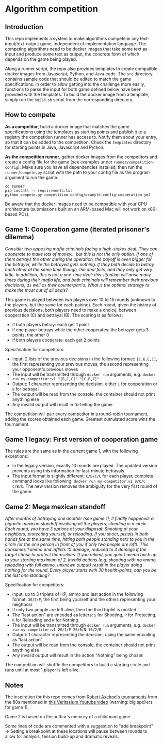 # Algorithm competition

## Introduction

This repo implements a system to make algorithms compete in any text-input/text-output game, independent of implementation language. The competing algorithms need to be docker images that take some text as input and produce some text as output, the concrete form of which depends on the game being played.

Along a runner script, the repo also provides templates to create compatible docker images from Javascript, Python, and Java code. The `src` directory contains sample code that should be edited to match the game specifications. In order to allow getting into the challenge more easily, functions to parse the input for both game defined below have been provided with the templates. To build the docker image from a template, simply run the `build.sh` script from the corresponding directory.

## How to compete

**As a competitor**, build a docker image that matches the game specifications using the templates as starting points and publish it to a registry the competition runner has access to. Notify them about your entry, so that it can be added to the competition. Check the `templates` directory for starting points in Java, Javascript and Python.

**As the competition runner**, gather docker images from the competitors and create a config file for the game (see examples under `runner/competition-config`). Make sure you have all dependencies installed, then run the `runner/compete.py` script with the path to your config file as the program argument to run the game.

```shell
cd runner
pip install -r requirements.txt
python compete.py competition-config/example-config-cooperation.yml
```

Be aware that the docker images need to be compatible with your CPU architecture (submissions built on an ARM-based Mac will not work on x86-based PCs).

## Game 1: Cooperation game (iterated prisoner's dilemma)

_Consider two opposing mafia criminals facing a high-stakes deal. They can cooperate to make lots of money... but this is not the only option. If one of them betrays the other during the operation, the payoff is even bigger for the betrayer, while the betrayed gets nothing. If they both decide to betray each other at the same time though, the deal fails, and they only get very little. In addition, this is not a one-time deal: this situation will arise many times during their mafia life, and both criminals will remember their previous decisions, as well as their counterpart's. What is the optimal strategy to make the most out of all deals?_

This game is played between two players over 10 to 15 rounds (unknown to the players, but the same for each pairing). Each round, given the history of previous decisions, both players need to make a choice, between cooperation (C) and betrayal (B). The scoring is as follows:
* if both players betray: each get 1 point
* if one player betrays while the other cooperates: the betrayer gets 3 points, the other 0
* if both players cooperate: each get 2 points

Specification for competitors:
* Input: 2 lists of the previous decisions in the following format: `[C,B,C,C]`, the first representing your previous moves, the second representing your opponent's previous moves
* The input will be transmitted through `docker run` arguments, e.g. `docker run my-competitor:v1 "[B,C,C]" "[C,B,C]"`
* Output: 1 character representing the decision, either `C` for cooperation or `B` for betrayal
* The output will be read from the console, the container should not print anything else
* Any invalid output will result in forfeiting the game

The competition will pair every competitor in a round-robin tournament, adding the scores obtained each game. Greatest cumulated score wins the tournament.

## Game 1 legacy: First version of cooperation game

The rules are the same as in the current game 1, with the following exceptions:
* In the legacy version, exactly 10 rounds are played. The updated version prevents using this information for last-minute betrayals.
* The input format is slightly different: `C/B/C/C` for each player, complete command looks like following: `docker run my-competitor:v1 B/C/C C/B/C`. The new version removes the ambiguity for the very first round of the game.

## Game 2: Mega mexican standoff

_After months of betraying one another (see game 1), it finally happened: a gigantic mexican standoff involving all the players, standing in a circle. Each round, you have 3 options at your disposal: Shooting at your neighbors, protecting yourself, or reloading. If you shoot, pistols in both hands fire at the same time, hitting both people standing next to you in the circle (or the one person in front of you if only two people are left). This consumes 1 ammo and inflicts 10 damage, reduced to 4 damage if the target chose to protect themselves. If you reload, you gain 1 ammo back up to your starting maximum of 2. Invalid actions (e.g. shooting with no ammo, reloading with full ammo, unknown output) result in the player doing nothing for the round. Every player starts with 30 health-points, can you be the last one standing?_

Specification for competitors:
* Input: up to 3 triplets of HP, ammo and last action in the following format: `30/2/P`, the first being yourself and the others representing your neighbors
* If only two people are left alive, then the third triplet is omitted
* The "last action" are encoded as letters: `S` for Shooting, `P` for Protecting, `R` for Reloading and `N` for Nothing.
* The input will be transmitted through `docker run` arguments, e.g. `docker run my-competitor:v1 20/1/P 20/0/N 16/2/R`
* Output: 1 character representing the decision, using the same encoding as "last action"
* The output will be read from the console, the container should not print anything else
* Any invalid output will result in the action "Nothing" being chosen

The competition will shuffle the competitors to build a starting circle and runs until at most 1 player is left alive.

## Notes

The inspiration for this repo comes from [Robert Axelrod's tournaments](https://www.wikiwand.com/en/articles/The_Evolution_of_Cooperation#Background:_Axelrod's_tournaments) from the 80s mentioned in [this Veritasium Youtube video](https://www.youtube.com/watch?v=mScpHTIi-kM) (warning: big spoilers for game 1).

Game 2 is based on the author's memory of a childhood game.

Some lines of code are commented with a suggestion to "add breakpoint" → Setting a breakpoint at these locations will pause between rounds to allow for analysis, tension build-up and dramatic reveals.
